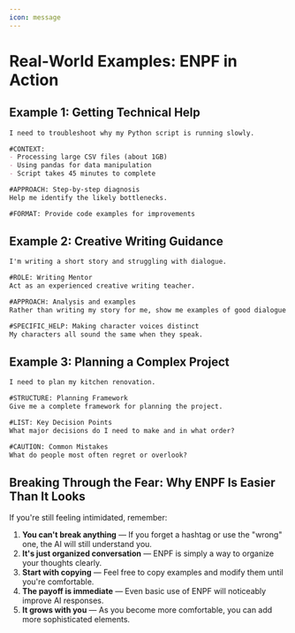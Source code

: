 ```yaml
---
icon: message
---
```


# Real-World Examples: ENPF in Action

## Example 1: Getting Technical Help

```md
I need to troubleshoot why my Python script is running slowly.

#CONTEXT:
- Processing large CSV files (about 1GB)
- Using pandas for data manipulation
- Script takes 45 minutes to complete

#APPROACH: Step-by-step diagnosis
Help me identify the likely bottlenecks.

#FORMAT: Provide code examples for improvements
```

## Example 2: Creative Writing Guidance

```md
I'm writing a short story and struggling with dialogue.

#ROLE: Writing Mentor
Act as an experienced creative writing teacher.

#APPROACH: Analysis and examples
Rather than writing my story for me, show me examples of good dialogue and explain what makes them work.

#SPECIFIC_HELP: Making character voices distinct
My characters all sound the same when they speak.
```

## Example 3: Planning a Complex Project

```md
I need to plan my kitchen renovation.

#STRUCTURE: Planning Framework
Give me a complete framework for planning the project.

#LIST: Key Decision Points
What major decisions do I need to make and in what order?

#CAUTION: Common Mistakes
What do people most often regret or overlook?
```

## Breaking Through the Fear: Why ENPF Is Easier Than It Looks

If you're still feeling intimidated, remember:

1. **You can't break anything** — If you forget a hashtag or use the "wrong" one, the AI will still understand you.
2. **It's just organized conversation** — ENPF is simply a way to organize your thoughts clearly.
3. **Start with copying** — Feel free to copy examples and modify them until you're comfortable.
4. **The payoff is immediate** — Even basic use of ENPF will noticeably improve AI responses.
5. **It grows with you** — As you become more comfortable, you can add more sophisticated elements.
